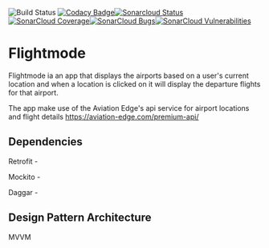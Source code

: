 ![Build Status](https://travis-ci.com/NalediMadlopha/flightmode.svg?branch=master) 
[![Codacy Badge](https://api.codacy.com/project/badge/Grade/cefb7435a7504eb4b581dc2c2d034ab7)](https://www.codacy.com/app/NalediMadlopha/flightmode?utm_source=github.com&amp;utm_medium=referral&amp;utm_content=NalediMadlopha/flightmode&amp;utm_campaign=Badge_Grade)[![Sonarcloud Status](https://sonarcloud.io/api/project_badges/measure?project=NalediMadlopha_flightmode&metric=alert_status)](https://sonarcloud.io/dashboard?id=NalediMadlopha_flightmode) [![SonarCloud Coverage](https://sonarcloud.io/api/project_badges/measure?project=NalediMadlopha_flightmode&metric=coverage)](https://sonarcloud.io/component_measures/metric/coverage/list?id=NalediMadlopha_flightmode)[![SonarCloud Bugs](https://sonarcloud.io/api/project_badges/measure?project=NalediMadlopha_flightmode&metric=bugs)](https://sonarcloud.io/component_measures/metric/reliability_rating/list?id=NalediMadlopha_flightmode)[![SonarCloud Vulnerabilities](https://sonarcloud.io/api/project_badges/measure?project=NalediMadlopha_flightmode&metric=vulnerabilities)](https://sonarcloud.io/component_measures/metric/security_rating/list?id=NalediMadlopha_flightmode)

# Flightmode

Flightmode ia an app that displays the  airports based on a user's current location and when a location is clicked on it will display the departure flights for that airport.   

The app make use of the Aviation Edge's api service for airport locations and flight details <https://aviation-edge.com/premium-api/>

## Dependencies 
  Retrofit - 
  
  Mockito - 
  
  Daggar - 
  
## Design Pattern Architecture
  MVVM
  
  
